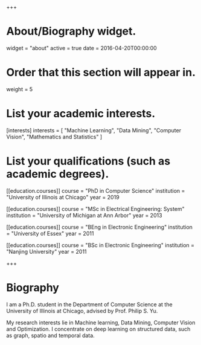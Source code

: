 +++
# About/Biography widget.
widget = "about"
active = true
date = 2016-04-20T00:00:00

# Order that this section will appear in.
weight = 5

# List your academic interests.
[interests]
  interests = [
    "Machine Learning",
    "Data Mining",
    "Computer Vision",
    "Mathematics and Statistics"
  ]

# List your qualifications (such as academic degrees).
[[education.courses]]
  course = "PhD in Computer Science"
  institution = "University of Illinois at Chicago"
  year = 2019

[[education.courses]]
  course = "MSc in Electrical Engineering: System"
  institution = "University of Michigan at Ann Arbor"
  year = 2013

[[education.courses]]
  course = "BEng in Electronic Engineering"
  institution = "University of Essex"
  year = 2011

[[education.courses]]
  course = "BSc in Electronic Engineering"
  institution = "Nanjing University"
  year = 2011
 
+++

# Biography

I am a Ph.D. student in the Department of Computer Science at the University of Illinois at Chicago, advised by Prof. Philip S. Yu. 

My research interests lie in Machine learning, Data Mining, Computer Vision and Optimization. I concentrate on deep learning on structured data, such as graph, spatio and temporal data. 
